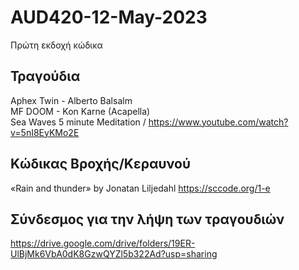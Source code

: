 # AUD420-12-May-2023

Πρώτη εκδοχή κώδικα 

Τραγούδια
---------
Aphex Twin - Alberto Balsalm<br>
MF DOOM - Kon Karne (Acapella)<br>
Sea Waves 5 minute Meditation / https://www.youtube.com/watch?v=5nI8EyKMo2E

Κώδικας Βροχής/Κεραυνού
-----------------------
«Rain and thunder» by Jonatan Liljedahl
https://sccode.org/1-e

Σύνδεσμος για την λήψη των τραγουδιών
-------------------------------------
https://drive.google.com/drive/folders/19ER-UlBjMk6VbA0dK8GzwQYZl5b322Ad?usp=sharing
